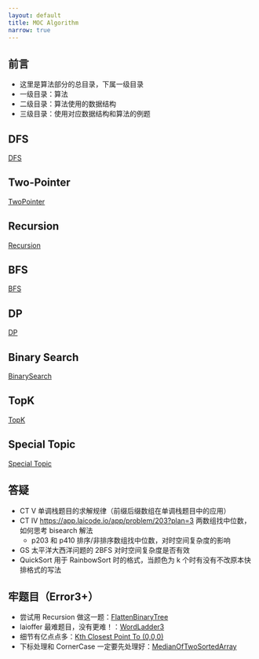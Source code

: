```yaml
---
layout: default
title: MOC Algorithm
narrow: true
---
```


## 前言

- 这里是算法部分的总目录，下属一级目录
- 一级目录：算法
- 二级目录：算法使用的数据结构
- 三级目录：使用对应数据结构和算法的例题

## DFS

[DFS](/algorithmn-notes/dfs.html)

## Two-Pointer

[TwoPointer](/algorithmn-notes/twopointer.html)

## Recursion

[Recursion](/algorithmn-notes/recursion.html)

## BFS

[BFS](/algorithmn-notes/bfs.html)

## DP

[DP](/algorithmn-notes/dp.html)

## Binary Search

[BinarySearch](/algorithmn-notes/binarysearch.html)

## TopK

[TopK](/algorithmn-notes/topk.html)

## Special Topic

[Special Topic](/algorithm-notes/special-topic.html)

## 答疑

- CT V 单调栈题目的求解规律（前缀后缀数组在单调栈题目中的应用）
- CT IV https://app.laicode.io/app/problem/203?plan=3 两数组找中位数，如何思考 bisearch 解法
  - p203 和 p410 排序/非排序数组找中位数，对时空间复杂度的影响
- GS 太平洋大西洋问题的 2BFS 对时空间复杂度是否有效
- QuickSort 用于 RainbowSort 时的格式，当颜色为 k 个时有没有不改原本快排格式的写法

## 牢题目（Error3+）

- 尝试用 Recursion 做这一题：[FlattenBinaryTree](/algorithmnotes/flattenbinarytree.html)
- laioffer 最难题目，没有更难！：[WordLadder3](/algorithmnotes/wordladder3.html)
- 细节有亿点点多：[Kth Closest Point To (0,0,0)](/algorithmnotes/kth-closest-point-to-0-0-0.html)
- 下标处理和 CornerCase 一定要先处理好：[MedianOfTwoSortedArray](/algorithmnotes/medianoftwosortedarray.html)
